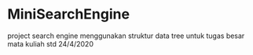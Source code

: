# MiniSearchEngine
project search engine menggunakan struktur data tree untuk tugas besar mata kuliah std 24/4/2020  
